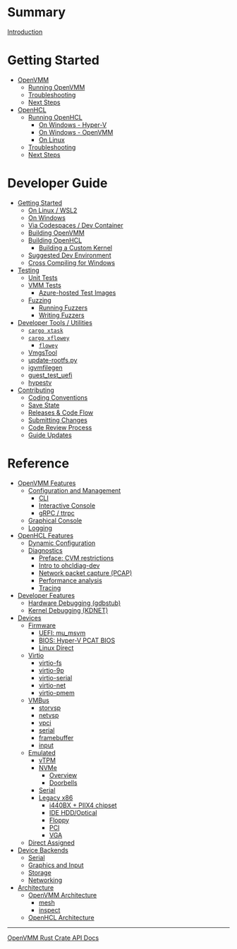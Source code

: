 # Summary

[Introduction](./index.md)

# Getting Started

- [OpenVMM](./user_guide/openvmm.md)
  - [Running OpenVMM](./user_guide/openvmm/run.md)
  - [Troubleshooting](./user_guide/openvmm/troubleshooting.md)
  - [Next Steps](./user_guide/openvmm/next_steps.md)
- [OpenHCL](./user_guide/openhcl.md)
  - [Running OpenHCL](./user_guide/openhcl/run.md)
    - [On Windows - Hyper-V](./user_guide/openhcl/run/hyperv.md)
    - [On Windows - OpenVMM](./user_guide/openhcl/run/openvmm.md)
    - [On Linux](./user_guide/openhcl/run/openvmm_linux.md)
  - [Troubleshooting](./user_guide/openhcl/troubleshooting.md)
  - [Next Steps](./user_guide/openhcl/next_steps.md)

# Developer Guide

- [Getting Started](./dev_guide/getting_started.md)
  - [On Linux / WSL2](./dev_guide/getting_started/linux.md)
  - [On Windows](./dev_guide/getting_started/windows.md)
  - [Via Codespaces / Dev Container](./dev_guide/getting_started/devcontainer.md)
  - [Building OpenVMM](./dev_guide/getting_started/build_openvmm.md)
  - [Building OpenHCL](./dev_guide/getting_started/build_openhcl.md)
    - [Building a Custom Kernel](./dev_guide/getting_started/build_ohcl_kernel.md)
  - [Suggested Dev Environment](./dev_guide/getting_started/suggested_dev_env.md)
  - [Cross Compiling for Windows](./dev_guide/getting_started/cross_compile.md)
- [Testing](./dev_guide/tests.md)
  - [Unit Tests](./dev_guide/tests/unit.md)
  - [VMM Tests](./dev_guide/tests/vmm.md)
    - [Azure-hosted Test Images](./dev_guide/tests/vmm/azure_images.md)
  - [Fuzzing](./dev_guide/tests/fuzzing.md)
    - [Running Fuzzers](./dev_guide/tests/fuzzing/running.md)
    - [Writing Fuzzers](./dev_guide/tests/fuzzing/writing.md)
- [Developer Tools / Utilities](./dev_guide/dev_tools.md)
  - [`cargo xtask`](./dev_guide/dev_tools/xtask.md)
  - [`cargo xflowey`](./dev_guide/dev_tools/xflowey.md)
    - [`flowey`](./dev_guide/dev_tools/flowey/flowey.md)
  - [VmgsTool](./dev_guide/dev_tools/vmgstool.md)
  - [update-rootfs.py]()
  - [igvmfilegen]()
  - [guest_test_uefi](./dev_guide/dev_tools/guest_test_uefi.md)
  - [hypestv](./dev_guide/dev_tools/hypestv.md)
- [Contributing](./dev_guide/contrib.md)
  - [Coding Conventions](./dev_guide/contrib/code.md)
  - [Save State](./dev_guide/contrib/save-state.md)
  - [Releases & Code Flow](./dev_guide/contrib/release.md)
  - [Submitting Changes](./dev_guide/contrib/pr.md)
  - [Code Review Process](./dev_guide/contrib/code_review.md)
  - [Guide Updates](./dev_guide/contrib/guide.md)

# Reference

- [OpenVMM Features](./reference/openvmm.md)
  - [Configuration and Management](./reference/openvmm/management.md)
    - [CLI](./reference/openvmm/management/cli.md)
    - [Interactive Console](./reference/openvmm/management/interactive_console.md)
    - [gRPC / ttrpc](./reference/openvmm/management/grpc.md)
  - [Graphical Console](./reference/openvmm/graphical_console.md)
  - [Logging](./reference/openvmm/logging.md)
- [OpenHCL Features](./reference/openhcl.md)
  - [Dynamic Configuration]()
  - [Diagnostics](./reference/openhcl/diag.md)
    - [Preface: CVM restrictions](./reference/openhcl/diag/cvm_restrictions.md)
    - [Intro to ohcldiag-dev](./reference/openhcl/diag/ohcldiag_dev.md)
    - [Network packet capture (PCAP)](./reference/openhcl/diag/ohcldiag_dev/pcap.md)
    - [Performance analysis](./reference/openhcl/diag/ohcldiag_dev/perf.md)
    - [Tracing](./reference/openhcl/diag/tracing.md)
- [Developer Features]()
  - [Hardware Debugging (gdbstub)](./reference/dev_feats/gdbstub.md)
  - [Kernel Debugging (KDNET)](./reference/dev_feats/kdnet.md)
- [Devices]()
  - [Firmware]()
    - [UEFI: mu_msvm](./reference/devices/firmware/mu_msvm_uefi.md)
    - [BIOS: Hyper-V PCAT BIOS](./reference/devices/firmware/pcat_bios.md)
    - [Linux Direct]()
  - [Virtio]()
      - [virtio-fs]()
      - [virtio-9p]()
      - [virtio-serial]()
      - [virtio-net]()
      - [virtio-pmem]()
  - [VMBus]()
      - [storvsp]()
      - [netvsp]()
      - [vpci]()
      - [serial]()
      - [framebuffer]()
      - [input]()
  - [Emulated]()
    - [vTPM]()
    - [NVMe]()
      - [Overview](./reference/emulated/NVMe/overview.md)
      - [Doorbells](./reference/emulated/NVMe/doorbells.md)
    - [Serial]()
    - [Legacy x86]()
      - [i440BX + PIIX4 chipset]()
      - [IDE HDD/Optical]()
      - [Floppy]()
      - [PCI]()
      - [VGA]()
  - [Direct Assigned]()
- [Device Backends]()
  - [Serial]()
  - [Graphics and Input]()
  - [Storage]()
  - [Networking]()
- [Architecture](./reference/architecture.md)
  - [OpenVMM Architecture](./reference/architecture/openvmm.md)
    - [mesh]()
    - [inspect]()
  - [OpenHCL Architecture](./reference/architecture/openhcl.md)

---

[OpenVMM Rust Crate API Docs](./rustdoc.md)
